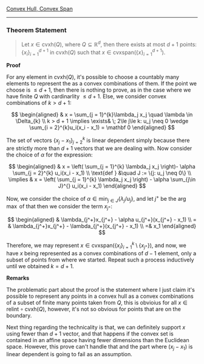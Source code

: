 [Convex Hull, Convex Span](../Background/Convex%20Hull,%20Convex%20Span.md)


----
### **Theorem Statement**

> Let $x\in \text{cvxh}(Q)$, where $Q\subseteq \mathbb R^d$, then there exists at most $d + 1$ points: $\{x_i\}_{i = 1}^{d+1}$ in $\text{cvxh}(Q)$ such that $x \in \text{cvxspan}(\{x\}_{i = 1}^{d + 1})$. 


**Proof**

For any element in $\text{cvxh}(Q)$, it's possible to choose a countably many elements to represent the as a convex combinations of them. If the point we choose is $\le d + 1$, then there is nothing to prove, as in the case where we have finite $Q$ with cardinarlity $\le d + 1$. Else, we consider convex combinations of $k > d + 1$: 

$$
\begin{aligned}
    & x = \sum_{j = 1}^{k}\lambda_j x_j \quad \lambda \in \Delta_{k}
    \\
    k > d + 1 \implies 
    \exists& \; 2\le j\le k: u_j \neq 0 \wedge \sum_{i = 2}^{k}u_i(x_i - x_1) = \mathbf 0
\end{aligned}
$$

The set of vectors $\{x_j - x_1\}_{j = 2}^{k}$ is linear dependent simply because there are strictly more than $d + 1$ vectors that we are dealing with. Now consider the choice of $\alpha$ for the expression: 

$$
\begin{aligned}
    & x = \left(
        \sum_{j = 1}^{k} \lambda_j x_j 
    \right)- \alpha \sum_{j = 2}^{k} u_i(x_i - x_1)
    \\
    \text{def } &\quad 
    J := \{j: u_j \neq 0\}
    \\
    \implies & 
    x = 
    \left(
        \sum_{j = 1}^{k} \lambda_j x_j 
    \right) - \alpha \sum_{j\in J}^{} u_i(x_i - x_1)
\end{aligned}
$$

Now, we consider the choice of $\alpha \in \min_{j\in J}\{\lambda_j/u_j\}$, and let $j^+$ be the $\arg\max$ of that then we consider the term $x_{j^+}$: 

$$
\begin{aligned}
    & \lambda_{j^+}x_{j^+} - \alpha u_{j^+}(x_{j^+} - x_1)
    \\
    = & \lambda_{j^+}x_{j^+} - \lambda_{j^+}(x_{j^+} - x_1)
    \\
    =&  x_1
\end{aligned}
$$

Therefore, we may represent $x\in \text{cvxspan}(\{x_i\}_{i = 1}^k\setminus \{x_{j^+}\})$, and now, we have $x$ being represented as a convex combinations of $d - 1$ element, only a subset of points from where we started. Repeat such a process inductively until we obtained $k = d+ 1$. 


**Remarks**

The problematic part about the proof is the statement where I just claim it's possible to represent any points in a convex hull as a convex combinations of a subset of finite many points taken from $Q$, this is obvioius for all $x\in \text{relint}\circ \text{cvxh}(Q)$,  however, it's not so obvious for points that are on the boundary. 

Next thing regarding the technicality is that, we can definitely support $x$ using fewer than $d + 1$ vector, and that happens if the convex set is contained in an affine space having fewer dimensions than the Euclidean space. However, this prove can't handle that and the part where $(x_j - x_1)$ is linear dependent is going to fail as an assumption. 



